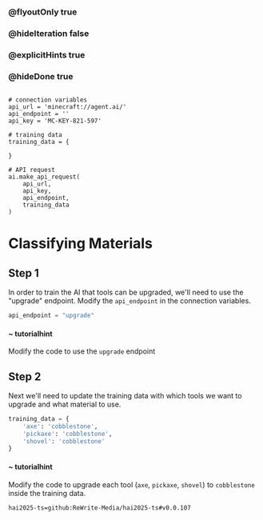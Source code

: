 ### @flyoutOnly true
### @hideIteration false
### @explicitHints true
### @hideDone true

```python-template
 
# connection variables
api_url = 'minecraft://agent.ai/'
api_endpoint = ''
api_key = 'MC-KEY-821-597'
 
# training data
training_data = {
    
}
 
# API request
ai.make_api_request(
    api_url,
    api_key,
    api_endpoint,
    training_data
)
```

# Classifying Materials

## Step 1
In order to train the AI that tools can be upgraded, we'll need to use the "upgrade" endpoint. Modify the `api_endpoint` in the connection variables.

```python
api_endpoint = "upgrade"
```
#### ~ tutorialhint 
Modify the code to use the `upgrade` endpoint

## Step 2
Next we'll need to update the training data with which tools we want to upgrade and what material to use.

```python
training_data = {
    'axe': 'cobblestone',
    'pickaxe': 'cobblestone',
    'shovel': 'cobblestone'
}
```
#### ~ tutorialhint 
Modify the code to upgrade each tool (`axe`, `pickaxe`, `shovel`) to `cobblestone` inside the training data.



```package
hai2025-ts=github:ReWrite-Media/hai2025-ts#v0.0.107
```
